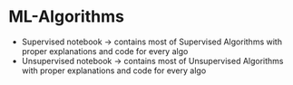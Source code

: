 # ML-Algorithms

* Supervised notebook -> contains most of Supervised Algorithms with proper explanations and code for every algo
* Unsupervised notebook -> contains most of Unsupervised Algorithms with proper explanations and code for every algo
